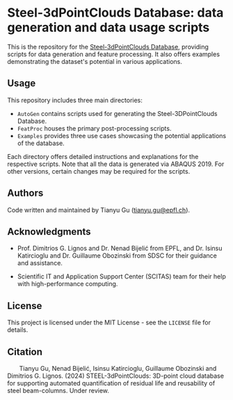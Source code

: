# Steel-3dPointClouds Database: data generation and data usage scripts

This is the repository for the [Steel-3dPointClouds Database](https://github.com/GuGuaTT/STEEL-3dPointClouds), providing scripts for data generation and feature processing. It also offers examples demonstrating the dataset's potential in various applications.

## Usage

This repository includes three main directories: 

- `AutoGen` contains scripts used for generating the Steel-3DPointClouds Database.
- `FeatProc` houses the primary post-processing scripts.
- `Examples` provides three use cases showcasing the potential applications of the database.

Each directory offers detailed instructions and explanations for the respective scripts. Note that all the data is generated via ABAQUS 2019. For other versions, certain changes may be required for the scripts.

## Authors

Code written and maintained by Tianyu Gu ([tianyu.gu@epfl.ch](mailto:tianyu.gu@epfl.ch)).

## Acknowledgments

- Prof. Dimitrios G. Lignos and Dr. Nenad Bijelić from EPFL, and Dr. Isinsu Katircioglu and Dr. Guillaume Obozinski from SDSC for their guidance and assistance.

- Scientific IT and Application Support Center (SCITAS) team for their help with high-performance computing.

## License

This project is licensed under the MIT License - see the `LICENSE` file for details.

## Citation

&nbsp;&nbsp;&nbsp;&nbsp;&nbsp;&nbsp; Tianyu Gu, Nenad Bijelić, Isinsu Katircioglu, Guillaume Obozinski and Dimitrios G. Lignos. (2024) STEEL-3dPointClouds: 3D-point cloud database for supporting automated quantification of residual life and reusability of steel beam-columns. Under review.
